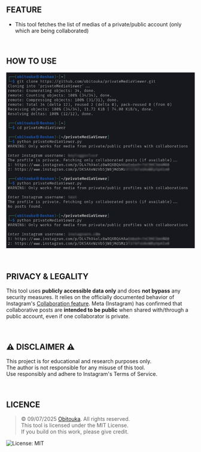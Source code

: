 ## FEATURE
- This tool fetches the list of medias of a private/public account (only which are being collaborated)

<br>

## HOW TO USE

![Example](./sample.jpg)

<br>

## PRIVACY & LEGALITY

This tool uses **publicly accessible data only** and does **not bypass** any security measures. It relies on the officially documented behavior of Instagram's [Collaboration feature](https://help.instagram.com/3526836317546926).
Meta (Instagram) has confirmed that collaborative posts are **intended to be public** when shared with/through a public account, even if one collaborator is private.

<br>

## ⚠️ DISCLAIMER ⚠️

This project is for educational and research purposes only.  
The author is not responsible for any misuse of this tool.  
Use responsibly and adhere to Instagram's Terms of Service.

<br>

## LICENCE 
> © 09/07/2025 [Obitouka](https://github.com/obitouka). All rights reserved.  
> This tool is licensed under the MIT License.  
> If you build on this work, please give credit.

![License: MIT](https://img.shields.io/badge/License-MIT-yellow.svg)
